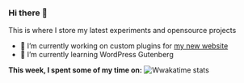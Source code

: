 ### Hi there 👋

This is where I store my latest experiments and opensource projects

- 🔭 I’m currently working on custom plugins for [my new website](https://www.dandi.dev)
- 🌱 I’m currently learning WordPress Gutenberg

**This week, I spent some of my time on:**
![Wwakatime stats](https://github-readme-stats-taupe-two.vercel.app/api/wakatime?username=danny1461&hide_title=true&hide_border=true&langs_count=5)